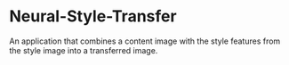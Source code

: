 # Neural-Style-Transfer
An application that combines a content image with the style features from the style image into a transferred image.
